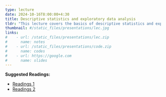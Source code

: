 ```yaml
---
type: lecture
date: 2024-10-16T8:00:00+4:30
title: Descriptive statistics and exploratory data analysis
tldr: "This lecture covers the basics of descriptive statistics and exploratory data analysis."
thumbnail: #/static_files/presentations/lec.jpg
links: 
#    - url: /static_files/presentations/lec.zip
#      name: notes
#    - url: /static_files/presentations/code.zip
#      name: codes
#    - url: https://google.com
#      name: slides
---
```

**Suggested Readings:**
- [Readings 1](http://example.com)
- [Readings 2](http://example.com)
